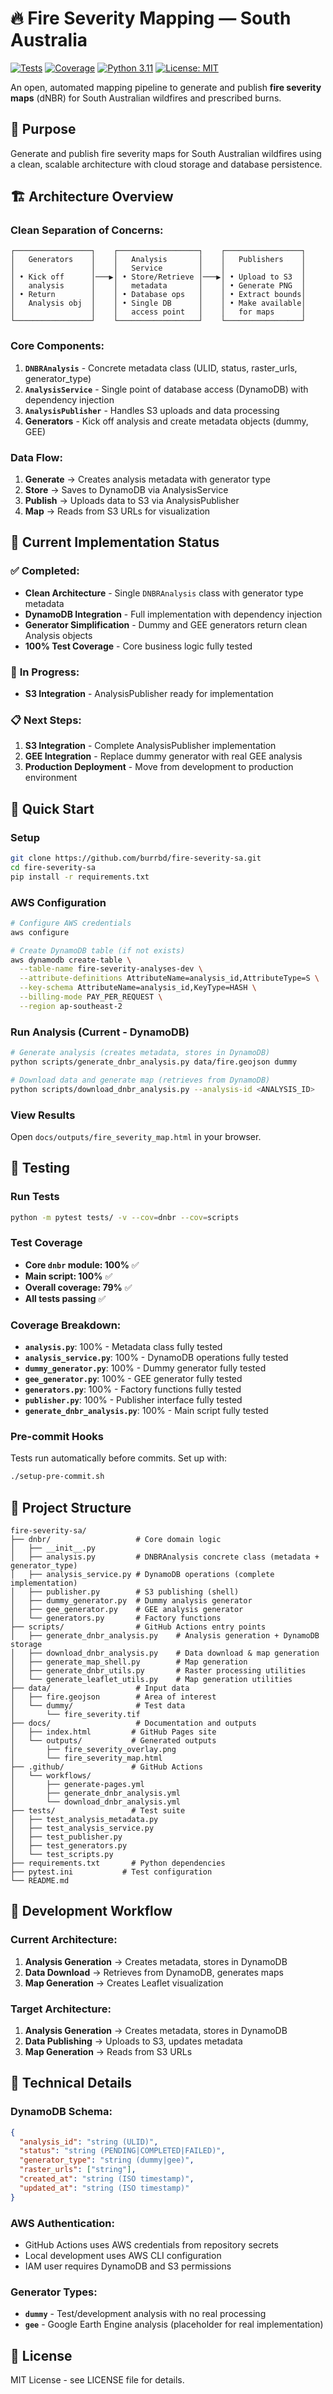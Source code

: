 # 🔥 Fire Severity Mapping — South Australia

[![Tests](https://github.com/burrbd/fire-severity-sa/workflows/Tests/badge.svg)](https://github.com/burrbd/fire-severity-sa/actions)
[![Coverage](https://codecov.io/gh/burrbd/fire-severity-sa/branch/main/graph/badge.svg)](https://codecov.io/gh/burrbd/fire-severity-sa)
[![Python 3.11](https://img.shields.io/badge/python-3.11-blue.svg)](https://www.python.org/downloads/)
[![License: MIT](https://img.shields.io/badge/License-MIT-yellow.svg)](https://opensource.org/licenses/MIT)

An open, automated mapping pipeline to generate and publish **fire severity maps** (dNBR) for South Australian wildfires and prescribed burns.

## 🎯 Purpose

Generate and publish fire severity maps for South Australian wildfires using a clean, scalable architecture with cloud storage and database persistence.

## 🏗️ Architecture Overview

### **Clean Separation of Concerns:**

```
┌─────────────────┐    ┌──────────────────┐    ┌─────────────────┐
│   Generators    │    │   Analysis       │    │   Publishers    │
│                 │    │   Service        │    │                 │
│ • Kick off      │───▶│ • Store/Retrieve │───▶│ • Upload to S3  │
│   analysis      │    │   metadata       │    │ • Generate PNG  │
│ • Return        │    │ • Database ops   │    │ • Extract bounds│
│   Analysis obj  │    │ • Single DB      │    │ • Make available│
│                 │    │   access point   │    │   for maps      │
└─────────────────┘    └──────────────────┘    └─────────────────┘
```

### **Core Components:**

1. **`DNBRAnalysis`** - Concrete metadata class (ULID, status, raster_urls, generator_type)
2. **`AnalysisService`** - Single point of database access (DynamoDB) with dependency injection
3. **`AnalysisPublisher`** - Handles S3 uploads and data processing
4. **Generators** - Kick off analysis and create metadata objects (dummy, GEE)

### **Data Flow:**
1. **Generate** → Creates analysis metadata with generator type
2. **Store** → Saves to DynamoDB via AnalysisService
3. **Publish** → Uploads data to S3 via AnalysisPublisher
4. **Map** → Reads from S3 URLs for visualization

## 📍 Current Implementation Status

### ✅ **Completed:**
- **Clean Architecture** - Single `DNBRAnalysis` class with generator type metadata
- **DynamoDB Integration** - Full implementation with dependency injection
- **Generator Simplification** - Dummy and GEE generators return clean Analysis objects
- **100% Test Coverage** - Core business logic fully tested

### 🔄 **In Progress:**
- **S3 Integration** - AnalysisPublisher ready for implementation

### 📋 **Next Steps:**
1. **S3 Integration** - Complete AnalysisPublisher implementation
2. **GEE Integration** - Replace dummy generator with real GEE analysis
3. **Production Deployment** - Move from development to production environment

## 🚀 Quick Start

### Setup
```bash
git clone https://github.com/burrbd/fire-severity-sa.git
cd fire-severity-sa
pip install -r requirements.txt
```

### AWS Configuration
```bash
# Configure AWS credentials
aws configure

# Create DynamoDB table (if not exists)
aws dynamodb create-table \
  --table-name fire-severity-analyses-dev \
  --attribute-definitions AttributeName=analysis_id,AttributeType=S \
  --key-schema AttributeName=analysis_id,KeyType=HASH \
  --billing-mode PAY_PER_REQUEST \
  --region ap-southeast-2
```

### Run Analysis (Current - DynamoDB)
```bash
# Generate analysis (creates metadata, stores in DynamoDB)
python scripts/generate_dnbr_analysis.py data/fire.geojson dummy

# Download data and generate map (retrieves from DynamoDB)
python scripts/download_dnbr_analysis.py --analysis-id <ANALYSIS_ID>
```

### View Results
Open `docs/outputs/fire_severity_map.html` in your browser.

## 🧪 Testing

### Run Tests
```bash
python -m pytest tests/ -v --cov=dnbr --cov=scripts
```

### Test Coverage
- **Core `dnbr` module: 100%** ✅
- **Main script: 100%** ✅
- **Overall coverage: 79%** ✅
- **All tests passing** ✅

### Coverage Breakdown:
- **`analysis.py`**: 100% - Metadata class fully tested
- **`analysis_service.py`**: 100% - DynamoDB operations fully tested
- **`dummy_generator.py`**: 100% - Dummy generator fully tested
- **`gee_generator.py`**: 100% - GEE generator fully tested
- **`generators.py`**: 100% - Factory functions fully tested
- **`publisher.py`**: 100% - Publisher interface fully tested
- **`generate_dnbr_analysis.py`**: 100% - Main script fully tested

### Pre-commit Hooks
Tests run automatically before commits. Set up with:
```bash
./setup-pre-commit.sh
```

## 📁 Project Structure

```
fire-severity-sa/
├── dnbr/                   # Core domain logic
│   ├── __init__.py
│   ├── analysis.py         # DNBRAnalysis concrete class (metadata + generator_type)
│   ├── analysis_service.py # DynamoDB operations (complete implementation)
│   ├── publisher.py        # S3 publishing (shell)
│   ├── dummy_generator.py  # Dummy analysis generator
│   ├── gee_generator.py    # GEE analysis generator
│   └── generators.py       # Factory functions
├── scripts/                # GitHub Actions entry points
│   ├── generate_dnbr_analysis.py    # Analysis generation + DynamoDB storage
│   ├── download_dnbr_analysis.py    # Data download & map generation
│   ├── generate_map_shell.py        # Map generation
│   ├── generate_dnbr_utils.py       # Raster processing utilities
│   └── generate_leaflet_utils.py    # Map generation utilities
├── data/                   # Input data
│   ├── fire.geojson        # Area of interest
│   └── dummy/              # Test data
│       └── fire_severity.tif
├── docs/                   # Documentation and outputs
│   ├── index.html         # GitHub Pages site
│   └── outputs/           # Generated outputs
│       ├── fire_severity_overlay.png
│       └── fire_severity_map.html
├── .github/               # GitHub Actions
│   └── workflows/
│       ├── generate-pages.yml
│       ├── generate_dnbr_analysis.yml
│       └── download_dnbr_analysis.yml
├── tests/                 # Test suite
│   ├── test_analysis_metadata.py
│   ├── test_analysis_service.py
│   ├── test_publisher.py
│   ├── test_generators.py
│   └── test_scripts.py
├── requirements.txt       # Python dependencies
├── pytest.ini           # Test configuration
└── README.md
```

## 🔄 Development Workflow

### **Current Architecture:**
1. **Analysis Generation** → Creates metadata, stores in DynamoDB
2. **Data Download** → Retrieves from DynamoDB, generates maps
3. **Map Generation** → Creates Leaflet visualization

### **Target Architecture:**
1. **Analysis Generation** → Creates metadata, stores in DynamoDB
2. **Data Publishing** → Uploads to S3, updates metadata
3. **Map Generation** → Reads from S3 URLs

## 🔧 Technical Details

### **DynamoDB Schema:**
```json
{
  "analysis_id": "string (ULID)",
  "status": "string (PENDING|COMPLETED|FAILED)",
  "generator_type": "string (dummy|gee)",
  "raster_urls": ["string"],
  "created_at": "string (ISO timestamp)",
  "updated_at": "string (ISO timestamp)"
}
```

### **AWS Authentication:**
- GitHub Actions uses AWS credentials from repository secrets
- Local development uses AWS CLI configuration
- IAM user requires DynamoDB and S3 permissions

### **Generator Types:**
- **`dummy`** - Test/development analysis with no real processing
- **`gee`** - Google Earth Engine analysis (placeholder for real implementation)

## 📝 License

MIT License - see LICENSE file for details.
